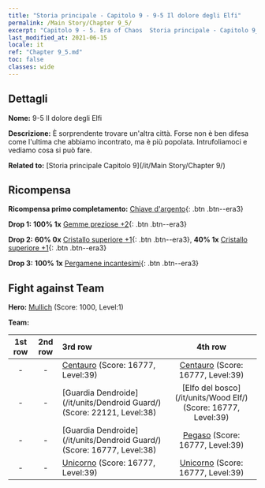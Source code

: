 ```yaml
---
title: "Storia principale - Capitolo 9 - 9-5 Il dolore degli Elfi"
permalink: /Main Story/Chapter 9_5/
excerpt: "Capitolo 9 - 5. Era of Chaos  Storia principale - Capitolo 9_5. 9-5 Il dolore degli Elfi"
last_modified_at: 2021-06-15
locale: it
ref: "Chapter 9_5.md"
toc: false
classes: wide
---
```


## Dettagli

 **Nome:** 9-5 Il dolore degli Elfi

 **Descrizione:** È sorprendente trovare un'altra città. Forse non è ben difesa come l'ultima che abbiamo incontrato, ma è più popolata. Intrufoliamoci e vediamo cosa si può fare.

 **Related to:** [Storia principale Capitolo 9](/it/Main Story/Chapter 9/)

## Ricompensa

 **Ricompensa primo completamento:** [Chiave d'argento](/ItemsIT/con_693/){: .btn .btn--era3}

 **Drop 1:** **100% 1x** [Gemme preziose +2](/ItemsIT/mat_30/){: .btn .btn--era3}

 **Drop 2:** **60% 0x** [Cristallo superiore +1](/ItemsIT/mat_24/){: .btn .btn--era3}, **40% 1x** [Cristallo superiore +1](/ItemsIT/mat_24/){: .btn .btn--era3}

 **Drop 3:** **100% 1x** [Pergamene incantesimi](/ItemsIT/con_694/){: .btn .btn--era3}


## Fight against Team
 **Hero:** [Mullich](/it/heroes/Mullich/) (Score: 1000, Level:1)

 **Team:**


  | 1st row | 2nd row | 3rd row | 4th row |
  |:----:|:----:|:----|:----:|
  | - | - | [Centauro](/it/units/Centaur/) (Score: 16777, Level:39)  | [Centauro](/it/units/Centaur/) (Score: 16777, Level:39)  |
  | - | - | [Guardia Dendroide](/it/units/Dendroid Guard/) (Score: 22121, Level:38)  | [Elfo del bosco](/it/units/Wood Elf/) (Score: 16777, Level:39)  |
  | - | - | [Guardia Dendroide](/it/units/Dendroid Guard/) (Score: 16777, Level:38)  | [Pegaso](/it/units/Pegasus/) (Score: 16777, Level:39)  |
  | - | - | [Unicorno](/it/units/Unicorn/) (Score: 16777, Level:39)  | [Unicorno](/it/units/Unicorn/) (Score: 16777, Level:39)  |


